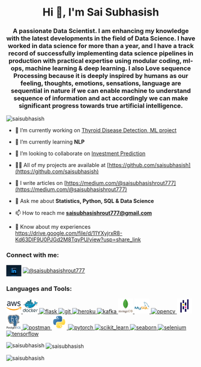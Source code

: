 <h1 align="center">Hi 👋, I'm Sai Subhasish</h1>
<h3 align="center">A passionate Data Scientist. I am enhancing my knowledge with the latest developments in the field of Data Science. I have worked in data science for more than a year, and I have a track record of successfully implementing data science pipelines in production with practical expertise using modular coding, ml-ops, machine learning & deep learning. I also Love sequence Processing because it is deeply inspired by humans as our feeling, thoughts, emotions, sensations, language are sequential in nature if we can enable machine to understand sequence of information and act accordingly we can make significant progress towards true artificial intelligence.</h3>

<p align="left"> <img src="https://komarev.com/ghpvc/?username=saisubhasish&label=Profile%20views&color=0e75b6&style=flat" alt="saisubhasish" /> </p>

- 🔭 I’m currently working on [Thyroid Disease Detection, ML project](https://github.com/saisubhasish/ThyroidDetection_ML_Project)

- 🌱 I’m currently learning **NLP**

- 👯 I’m looking to collaborate on [Investment Prediction](https://github.com/saisubhasish/InvestmentPrediction)

- 👨‍💻 All of my projects are available at [https://github.com/saisubhasish](https://github.com/saisubhasish)

- 📝 I write articles on [https://medium.com/@saisubhasishrout777](https://medium.com/@saisubhasishrout777)

- 💬 Ask me about **Statistics, Python, SQL & Data Science**

- 📫 How to reach me **saisubhasishrout777@gmail.com**

- 📄 Know about my experiences https://drive.google.com/file/d/11YXyjrxR8-Kd63DIF9U0PJGd2M8TqyPU/view?usp=share_link

<h3 align="left">Connect with me:</h3>
<p align="left">
<a href="https://linkedin.com/in/sai-subhasish-rout-655707151/" target="blank"><img align="center" src="https://github.com/saisubhasish/datasets/blob/main/photo-1611944212129-29977ae1398c.jfif" alt="sai-subhasish-rout-655707151/" height="30" width="40" /></a>
<a href="https://medium.com/@saisubhasishrout777" target="blank"><img align="center" src="https://raw.githubusercontent.com/rahuldkjain/github-profile-readme-generator/master/src/images/icons/Social/medium.svg" alt="@saisubhasishrout777" height="30" width="40" /></a>
</p>

<h3 align="left">Languages and Tools:</h3>
<p align="left"> <a href="https://aws.amazon.com" target="_blank" rel="noreferrer"> <img src="https://raw.githubusercontent.com/devicons/devicon/master/icons/amazonwebservices/amazonwebservices-original-wordmark.svg" alt="aws" width="40" height="40"/> </a> <a href="https://www.docker.com/" target="_blank" rel="noreferrer"> <img src="https://raw.githubusercontent.com/devicons/devicon/master/icons/docker/docker-original-wordmark.svg" alt="docker" width="40" height="40"/> </a> <a href="https://flask.palletsprojects.com/" target="_blank" rel="noreferrer"> <img src="https://www.vectorlogo.zone/logos/pocoo_flask/pocoo_flask-icon.svg" alt="flask" width="40" height="40"/> </a> <a href="https://git-scm.com/" target="_blank" rel="noreferrer"> <img src="https://www.vectorlogo.zone/logos/git-scm/git-scm-icon.svg" alt="git" width="40" height="40"/> </a> <a href="https://heroku.com" target="_blank" rel="noreferrer"> <img src="https://www.vectorlogo.zone/logos/heroku/heroku-icon.svg" alt="heroku" width="40" height="40"/> </a> <a href="https://kafka.apache.org/" target="_blank" rel="noreferrer"> <img src="https://www.vectorlogo.zone/logos/apache_kafka/apache_kafka-icon.svg" alt="kafka" width="40" height="40"/> </a> <a href="https://www.mongodb.com/" target="_blank" rel="noreferrer"> <img src="https://raw.githubusercontent.com/devicons/devicon/master/icons/mongodb/mongodb-original-wordmark.svg" alt="mongodb" width="40" height="40"/> </a> <a href="https://www.mysql.com/" target="_blank" rel="noreferrer"> <img src="https://raw.githubusercontent.com/devicons/devicon/master/icons/mysql/mysql-original-wordmark.svg" alt="mysql" width="40" height="40"/> </a> <a href="https://opencv.org/" target="_blank" rel="noreferrer"> <img src="https://www.vectorlogo.zone/logos/opencv/opencv-icon.svg" alt="opencv" width="40" height="40"/> </a> <a href="https://pandas.pydata.org/" target="_blank" rel="noreferrer"> <img src="https://raw.githubusercontent.com/devicons/devicon/2ae2a900d2f041da66e950e4d48052658d850630/icons/pandas/pandas-original.svg" alt="pandas" width="40" height="40"/> </a> <a href="https://www.postgresql.org" target="_blank" rel="noreferrer"> <img src="https://raw.githubusercontent.com/devicons/devicon/master/icons/postgresql/postgresql-original-wordmark.svg" alt="postgresql" width="40" height="40"/> </a> <a href="https://postman.com" target="_blank" rel="noreferrer"> <img src="https://www.vectorlogo.zone/logos/getpostman/getpostman-icon.svg" alt="postman" width="40" height="40"/> </a> <a href="https://www.python.org" target="_blank" rel="noreferrer"> <img src="https://raw.githubusercontent.com/devicons/devicon/master/icons/python/python-original.svg" alt="python" width="40" height="40"/> </a> <a href="https://pytorch.org/" target="_blank" rel="noreferrer"> <img src="https://www.vectorlogo.zone/logos/pytorch/pytorch-icon.svg" alt="pytorch" width="40" height="40"/> </a> <a href="https://scikit-learn.org/" target="_blank" rel="noreferrer"> <img src="https://upload.wikimedia.org/wikipedia/commons/0/05/Scikit_learn_logo_small.svg" alt="scikit_learn" width="40" height="40"/> </a> <a href="https://seaborn.pydata.org/" target="_blank" rel="noreferrer"> <img src="https://seaborn.pydata.org/_images/logo-mark-lightbg.svg" alt="seaborn" width="40" height="40"/> </a> <a href="https://www.selenium.dev" target="_blank" rel="noreferrer"> <img src="https://raw.githubusercontent.com/detain/svg-logos/780f25886640cef088af994181646db2f6b1a3f8/svg/selenium-logo.svg" alt="selenium" width="40" height="40"/> </a> <a href="https://www.tensorflow.org" target="_blank" rel="noreferrer"> <img src="https://www.vectorlogo.zone/logos/tensorflow/tensorflow-icon.svg" alt="tensorflow" width="40" height="40"/> </a> </p>

<p><img align="left" src="https://github-readme-stats.vercel.app/api/top-langs?username=saisubhasish&show_icons=true&locale=en&layout=compact" alt="saisubhasish" /></p>

<p>&nbsp;<img align="center" src="https://github-readme-stats.vercel.app/api?username=saisubhasish&show_icons=true&locale=en" alt="saisubhasish" /></p>

<p><img align="center" src="https://github-readme-streak-stats.herokuapp.com/?user=saisubhasish&" alt="saisubhasish" /></p>
